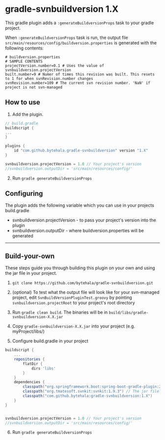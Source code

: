 # gradle-svnbuildversion 1.X

This gradle plugin adds a `:generateBuildversionProps` task to your gradle project.

When `:generateBuildversionProps` task is run, the output file `src/main/resources/config/buildversion.properties` is generated with the following contents:
```properties
# buildversion.properties
# SAMPLE CONTENTS
projectVersion.number=0.1 # Uses the value of svnbuildversion.projectVersion
built.number=9 # Numer of times this revision was built. This resets to 1 for when svnRevision.number changes
svnRevision.number=109 # The current svn revision number. 'NaN' if project is not svn-managed

```


## How to use

1. Add the plugin.

```groovy
// build.gradle
buildscript {
...
}

plugins {
    id "com.github.bytehala.gradle-svnbuildversion" version "1.X"
}

svnbuildversion.projectVersion = 1.0 // Your project's version
//svnbuildversion.outputDir = 'src/main/resources/config/'
```

2. Run `gradle generateBuildversionProps`

## Configuring

The plugin adds the following variable which you can use in your projects build.gradle
- svnbuildversion.projectVersion - to pass your project's version into the plugin
- svnbuildversion.outputDir - where buildversion.properties will be generated

---


## Build-your-own
These steps guide you through building this plugin on your own and using the jar file in your project.

1. `git clone https://github.com/bytehala/gradle-svnbuildversion.git`

2. (optional) To test what the output file will look like for your svn-managed project, edit `SvnBuildVersionPluginTest.groovy` by pointing `svnbuildversion.projectRoot` to your project's root directory

3. Run `gradle clean build`. The binaries will be in `build/libs/gradle-svnbuildversion-X.X.jar`

4. Copy `gradle-svnbuildversion-X.X.jar` into your project (e.g. myProject/libs/)

5. Configure build.gradle in your project
```groovy
buildscript {
    ...
    repositories {
        flatDir {
            dirs 'libs'
        }
    }
    dependencies {
        classpath("org.springframework.boot:spring-boot-gradle-plugin:2.0.3.RELEASE")
        classpath("org.tmatesoft.svnkit:svnkit:1.9.3") // The jar file depends on this library
        classpath("com.github.bytehala:gradle-svnbuildversion:1.X")
    }
}


svnbuildversion.projectVersion = 1.0 // Your project's version
//svnbuildversion.outputDir = 'src/main/resources/config/'
```

6. Run `gradle generateBuildversionProps`
